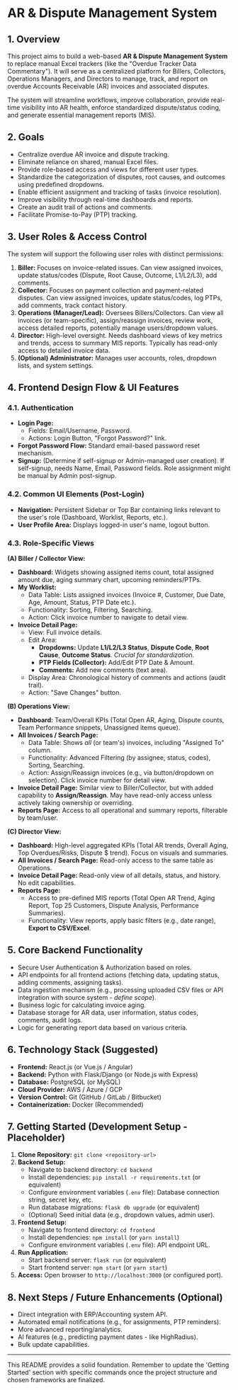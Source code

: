 # AR & Dispute Management System

## 1. Overview

This project aims to build a web-based **AR & Dispute Management System** to replace manual Excel trackers (like the "Overdue Tracker Data Commentary"). It will serve as a centralized platform for Billers, Collectors, Operations Managers, and Directors to manage, track, and report on overdue Accounts Receivable (AR) invoices and associated disputes.

The system will streamline workflows, improve collaboration, provide real-time visibility into AR health, enforce standardized dispute/status coding, and generate essential management reports (MIS).

## 2. Goals

*   Centralize overdue AR invoice and dispute tracking.
*   Eliminate reliance on shared, manual Excel files.
*   Provide role-based access and views for different user types.
*   Standardize the categorization of disputes, root causes, and outcomes using predefined dropdowns.
*   Enable efficient assignment and tracking of tasks (invoice resolution).
*   Improve visibility through real-time dashboards and reports.
*   Create an audit trail of actions and comments.
*   Facilitate Promise-to-Pay (PTP) tracking.

## 3. User Roles & Access Control

The system will support the following user roles with distinct permissions:

1.  **Biller:** Focuses on invoice-related issues. Can view assigned invoices, update status/codes (Dispute, Root Cause, Outcome, L1/L2/L3), add comments.
2.  **Collector:** Focuses on payment collection and payment-related disputes. Can view assigned invoices, update status/codes, log PTPs, add comments, track contact history.
3.  **Operations (Manager/Lead):** Oversees Billers/Collectors. Can view all invoices (or team-specific), assign/reassign invoices, review work, access detailed reports, potentially manage users/dropdown values.
4.  **Director:** High-level oversight. Needs dashboard views of key metrics and trends, access to summary MIS reports. Typically has read-only access to detailed invoice data.
5.  **(Optional) Administrator:** Manages user accounts, roles, dropdown lists, and system settings.

## 4. Frontend Design Flow & UI Features

### 4.1. Authentication

*   **Login Page:**
    *   Fields: Email/Username, Password.
    *   Actions: Login Button, "Forgot Password?" link.
*   **Forgot Password Flow:** Standard email-based password reset mechanism.
*   **Signup:** (Determine if self-signup or Admin-managed user creation). If self-signup, needs Name, Email, Password fields. Role assignment might be manual by Admin post-signup.

### 4.2. Common UI Elements (Post-Login)

*   **Navigation:** Persistent Sidebar or Top Bar containing links relevant to the user's role (Dashboard, Worklist, Reports, etc.).
*   **User Profile Area:** Displays logged-in user's name, logout button.

### 4.3. Role-Specific Views

**(A) Biller / Collector View:**

*   **Dashboard:** Widgets showing assigned items count, total assigned amount due, aging summary chart, upcoming reminders/PTPs.
*   **My Worklist:**
    *   Data Table: Lists assigned invoices (Invoice #, Customer, Due Date, Age, Amount, Status, PTP Date etc.).
    *   Functionality: Sorting, Filtering, Searching.
    *   Action: Click invoice number to navigate to detail view.
*   **Invoice Detail Page:**
    *   View: Full invoice details.
    *   Edit Area:
        *   **Dropdowns:** Update **L1/L2/L3 Status**, **Dispute Code**, **Root Cause**, **Outcome Status**. *Crucial for standardization.*
        *   **PTP Fields (Collector):** Add/Edit PTP Date & Amount.
        *   **Comments:** Add new comments (text area).
    *   Display Area: Chronological history of comments and actions (audit trail).
    *   Action: "Save Changes" button.

**(B) Operations View:**

*   **Dashboard:** Team/Overall KPIs (Total Open AR, Aging, Dispute counts, Team Performance snippets, Unassigned items queue).
*   **All Invoices / Search Page:**
    *   Data Table: Shows *all* (or team's) invoices, including "Assigned To" column.
    *   Functionality: Advanced Filtering (by assignee, status, codes), Sorting, Searching.
    *   Action: Assign/Reassign invoices (e.g., via button/dropdown on selection). Click invoice number for detail view.
*   **Invoice Detail Page:** Similar view to Biller/Collector, but with added capability to **Assign/Reassign**. May have read-only access unless actively taking ownership or overriding.
*   **Reports Page:** Access to all operational and summary reports, filterable by team/user.

**(C) Director View:**

*   **Dashboard:** High-level aggregated KPIs (Total AR trends, Overall Aging, Top Overdues/Risks, Dispute $ trend). Focus on visuals and summaries.
*   **All Invoices / Search Page:** Read-only access to the same table as Operations.
*   **Invoice Detail Page:** Read-only view of all details, status, and history. No edit capabilities.
*   **Reports Page:**
    *   Access to pre-defined MIS reports (Total Open AR Trend, Aging Report, Top 25 Customers, Dispute Analysis, Performance Summaries).
    *   Functionality: View reports, apply basic filters (e.g., date range), **Export to CSV/Excel**.

## 5. Core Backend Functionality

*   Secure User Authentication & Authorization based on roles.
*   API endpoints for all frontend actions (fetching data, updating status, adding comments, assigning tasks).
*   Data ingestion mechanism (e.g., processing uploaded CSV files or API integration with source system - *define scope*).
*   Business logic for calculating invoice aging.
*   Database storage for AR data, user information, status codes, comments, audit logs.
*   Logic for generating report data based on various criteria.

## 6. Technology Stack (Suggested)

*   **Frontend:** React.js (or Vue.js / Angular)
*   **Backend:** Python with Flask/Django (or Node.js with Express)
*   **Database:** PostgreSQL (or MySQL)
*   **Cloud Provider:** AWS / Azure / GCP
*   **Version Control:** Git (GitHub / GitLab / Bitbucket)
*   **Containerization:** Docker (Recommended)

## 7. Getting Started (Development Setup - Placeholder)

1.  **Clone Repository:** `git clone <repository-url>`
2.  **Backend Setup:**
    *   Navigate to backend directory: `cd backend`
    *   Install dependencies: `pip install -r requirements.txt` (or equivalent)
    *   Configure environment variables (`.env` file): Database connection string, secret key, etc.
    *   Run database migrations: `flask db upgrade` (or equivalent)
    *   (Optional) Seed initial data (e.g., dropdown values, admin user).
3.  **Frontend Setup:**
    *   Navigate to frontend directory: `cd frontend`
    *   Install dependencies: `npm install` (or `yarn install`)
    *   Configure environment variables (`.env` file): API endpoint URL.
4.  **Run Application:**
    *   Start backend server: `flask run` (or equivalent)
    *   Start frontend server: `npm start` (or `yarn start`)
5.  **Access:** Open browser to `http://localhost:3000` (or configured port).

## 8. Next Steps / Future Enhancements (Optional)

*   Direct integration with ERP/Accounting system API.
*   Automated email notifications (e.g., for assignments, PTP reminders).
*   More advanced reporting/analytics.
*   AI features (e.g., predicting payment dates - like HighRadius).
*   Bulk update capabilities.

---

This README provides a solid foundation. Remember to update the 'Getting Started' section with specific commands once the project structure and chosen frameworks are finalized.
